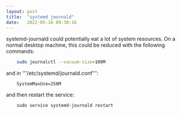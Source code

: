 ```yaml
---
layout: post
title:  "systemd journald"
date:   2022-05-16 09:30:16
---
```


systemd-journald could potentially eat a lot of system resources. On a normal
desktop machine, this could be reduced with the following commands:
```bash
    sudo journalctl --vacuum-size=100M
```
and in '''/etc/systemd/journald.conf''':
```
    SystemMaxUse=250M
```
and then restart the service:
```
    sudo service systemd-journald restart
```
